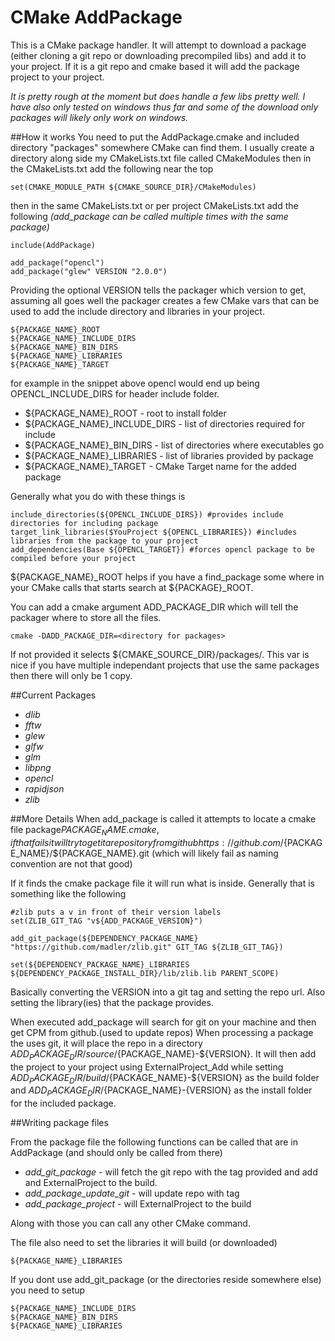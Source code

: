 CMake AddPackage
======

This is a CMake package handler. It will attempt to download a package (either cloning a git repo or downloading precompiled libs) and add it to your project. If it is a git repo and cmake based it will add the package project to your project.

_It is pretty rough at the moment but does handle a few libs pretty well. I have also only tested on windows thus far and some of the download only packages will likely only work on windows._

##How it works
You need to put the AddPackage.cmake and included directory "packages" somewhere CMake can find them. I usually create a directory along side my CMakeLists.txt file called CMakeModules then in the CMakeLists.txt add the following near the top

```
set(CMAKE_MODULE_PATH ${CMAKE_SOURCE_DIR}/CMakeModules)
```

then in the same CMakeLists.txt or per project CMakeLists.txt add the following _(add_package can be called multiple times with the same package)_

```
include(AddPackage)

add_package("opencl")
add_package("glew" VERSION "2.0.0")
```

Providing the optional VERSION tells the packager which version to get, assuming all goes well the packager creates a few CMake vars that can be used to add the include directory and libraries in your project.
```
${PACKAGE_NAME}_ROOT
${PACKAGE_NAME}_INCLUDE_DIRS 
${PACKAGE_NAME}_BIN_DIRS
${PACKAGE_NAME}_LIBRARIES
${PACKAGE_NAME}_TARGET
```
for example in the snippet above opencl would end up being OPENCL_INCLUDE_DIRS for header include folder.
* ${PACKAGE_NAME}_ROOT - root to install folder
* ${PACKAGE_NAME}_INCLUDE_DIRS - list of directories required for include
* ${PACKAGE_NAME}_BIN_DIRS - list of directories where executables go
* ${PACKAGE_NAME}_LIBRARIES - list of libraries provided by package
* ${PACKAGE_NAME}_TARGET - CMake Target name for the added package

Generally what you do with these things is
```
include_directories(${OPENCL_INCLUDE_DIRS}) #provides include directories for including package
target_link_libraries($YouProject ${OPENCL_LIBRARIES}) #includes libraries from the package to your project
add_dependencies(Base ${OPENCL_TARGET}) #forces opencl package to be compiled before your project
```
${PACKAGE_NAME}_ROOT helps if you have a find_package some where in your CMake calls that starts search at ${PACKAGE}_ROOT.


You can add a cmake argument ADD_PACKAGE_DIR which will tell the packager where to store all the files. 
```
cmake -DADD_PACKAGE_DIR=<directory for packages>
```
If not provided it selects ${CMAKE_SOURCE_DIR}/packages/. This var is nice if you have multiple independant projects that use the same packages then there will only be 1 copy.


##Current Packages
* _dlib_
* _fftw_
* _glew_
* _glfw_
* _glm_
* _libpng_
* _opencl_
* _rapidjson_
* _zlib_

##More Details
When add_package is called it attempts to locate a cmake file package${PACKAGE_NAME}.cmake, if that fails it will try to get it a repository from github https://github.com/${PACKAGE_NAME}/${PACKAGE_NAME}.git (which will likely fail as naming convention are not that good)

If it finds the cmake package file it will run what is inside. Generally that is something like the following
```
#zlib puts a v in front of their version labels
set(ZLIB_GIT_TAG "v${ADD_PACKAGE_VERSION}")

add_git_package(${DEPENDENCY_PACKAGE_NAME} "https://github.com/madler/zlib.git" GIT_TAG ${ZLIB_GIT_TAG})

set(${DEPENDENCY_PACKAGE_NAME}_LIBRARIES ${DEPENDENCY_PACKAGE_INSTALL_DIR}/lib/zlib.lib PARENT_SCOPE)
```
Basically converting the VERSION into a git tag and setting the repo url. Also setting the library(ies) that the package provides.

When executed add_package will search for git on your machine and then get CPM from github.(used to update repos) When processing a package the uses git, it will place the repo in a directory ${ADD_PACKAGE_DIR}/source/${PACKAGE_NAME}-${VERSION}. It will then add the project to your project using ExternalProject_Add while setting ${ADD_PACKAGE_DIR}/build/${PACKAGE_NAME}-${VERSION} as the build folder and ${ADD_PACKAGE_DIR}/${PACKAGE_NAME}-{VERSION} as the install folder for the included package.

##Writing package files

From the package file the following functions can be called that are in AddPackage (and should only be called from there)
* _add_git_package_ - will fetch the git repo with the tag provided and add and ExternalProject to the build.
* _add_package_update_git_ - will update repo with tag
* _add_package_project_ - will ExternalProject to the build

Along with those you can call any other CMake command. 

The file also need to set the libraries it will build (or downloaded)
```
${PACKAGE_NAME}_LIBRARIES
```

If you dont use add_git_package (or the directories reside somewhere else) you need to setup 
```
${PACKAGE_NAME}_INCLUDE_DIRS
${PACKAGE_NAME}_BIN_DIRS
${PACKAGE_NAME}_LIBRARIES
```
